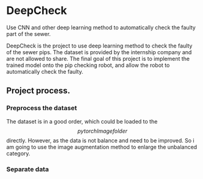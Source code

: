 # DeepCheck
Use CNN and other deep learning method to automatically check the faulty part of the sewer.

DeepCheck is the project to use deep learning method to check the faulty of the sewer pips. The dataset is provided by the internship company and are not allowed to share. The final goal of this project is to implement the trained model onto the pip checking robot, and allow the robot to automatically check the faulty.

## Project process.

### Preprocess the dataset

The dataset is in a good order, which could be loaded to the $$ pytorch Imagefolder $$ directly. However, as the data is not balance and need to be improved. So i am going to use the image augmentation method to enlarge the unbalanced category.

### Separate data

